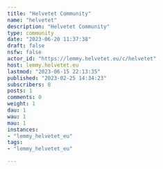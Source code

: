 ```yaml
---
title: "Helvetet Community" 
name: "helvetet"
description: "Helvetet Community"
type: community
date: "2023-06-20 11:37:38"
draft: false
nsfw: false
actor_id: "https://lemmy.helvetet.eu/c/helvetet"
host: lemmy.helvetet.eu
lastmod: "2023-06-15 22:13:35"
published: "2023-02-25 14:34:23"
subscribers: 8
posts: 1
comments: 0
weight: 1
dau: 1
wau: 1
mau: 1
instances:
- "lemmy_helvetet_eu"
tags: 
- "lemmy_helvetet_eu"

---
```

